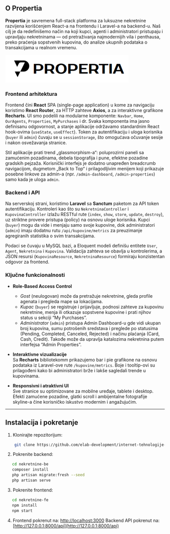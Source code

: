 ## O Propertia

**Propertia** je savremena full-stack platforma za luksuzne nekretnine razvijena korišćenjem React-a na frontendu i Laravel-a na backend-u. Naš cilj je da redefinišemo način na koji kupci, agenti i administratori pristupaju i upravljaju nekretninama — od pretraživanja najmodernijih vila i penthausa, preko praćenja sopstvenih kupovina, do analize ukupnih podataka o transakcijama u realnom vremenu.

![Logo](./images/logo.png)

### Frontend arhitektura

Frontend čini **React** SPA (single-page application) u kome za navigaciju koristimo **React Router**, za HTTP zahteve **Axios**, a za interaktivne grafikone **Recharts**. UI smo podelili na modularne komponente: `Navbar`, `Home`, `OurAgents`, `Properties`, `MyPurchases` i dr. Svaka komponenta ima jasno definisanu odgovornost, a stanje aplikacije održavamo standardnim React hook-ovima (`useState`, `useEffect`). Token za autentifikaciju i uloga korisnika (`buyer` ili `admin`) čuvaju se u `sessionStorage`, što omogućava očuvanje sesije i nakon osvežavanja stranice.

Stil aplikacije prati trend „glassmorphism-a“: poluprozirni paneli sa zamućenim pozadinama, debela tipografija i pune, efektne pozadine gradskih pejzaža. Korisnički interfejs je dodatno unapređen breadcrumb navigacijom, dugmetom „Back to Top“ i prilagodljivim menijem koji prikazuje posebne linkove za admin-a (npr. `/admin-dashboard`, `/admin-properties`) samo kada je uloga `admin`.

### Backend i API

Na serverskoj strani, koristimo **Laravel** sa **Sanctum** paketom za API token autentifikaciju. Kontroleri kao što su `NekretninaController` i `KupovinaController` izlažu RESTful rute (`index`, `show`, `store`, `update`, `destroy`), uz striktne provere pristupa (policy) na osnovu uloge korisnika. Kupci (`buyer`) mogu da vide i menjaju samo svoje kupovine, dok administratori (`admin`) imaju dodatnu rutu `/api/kupovine/metrics` za preuzimanje agregiranih statistika o svim transakcijama.

Podaci se čuvaju u MySQL bazi, a Eloquent modeli definišu entitete `User`, `Agent`, `Nekretnina` i `Kupovina`. Validacija zahteva se obavlja u kontrolerima, a JSON resursi (`KupovinaResource`, `NekretninaResource`) formiraju konzistentan odgovor za frontend.

### Ključne funkcionalnosti

- **Role-Based Access Control**  
  - *Gost* (neulogovan) može da pretražuje nekretnine, gleda profile agenata i pregleda mape sa lokacijama.  
  - *Kupac* (`buyer`) se registruje i prijavljuje, podnosi zahteve za kupovinu nekretnine, menja ili otkazuje sopstvene kupovine i prati njihov status u sekciji “My Purchases”.  
  - *Administrator* (`admin`) pristupa Admin Dashboard-u gde vidi ukupan broj kupovina, sumu potrošenih sredstava i preglede po statusima (Pending, Completed, Canceled, Rejected) i načinu plaćanja (Card, Cash, Credit). Takođe može da upravlja katalozima nekretnina putem interfejsa “Admin Properties”.

- **Interaktivne vizualizacije**  
  Sa **Recharts** bibliotekomm prikazujemo bar i pie grafikone na osnovu podataka iz Laravel-ove rute `/kupovine/metrics`. Boje i tooltip-ovi su prilagođeni kako bi administratori brže i lakše sagledali trende u kupovinama.

- **Responsivni i atraktivni UI**  
  Sve stranice su optimizovane za mobilne uređaje, tablete i desktop. Efekti zamućene pozadine, glatki scroll i ambijentalne fotografije skyline-a čine korisničko iskustvo modernim i angažujućim.

---
Instalacija i pokretanje
---------------------------

1. Klonirajte repozitorijum:
```bash
    git clone https://github.com/elab-development/internet-tehnologije-2024-projekat-kupovina_nekretnina_2022_1047.git
```
2. Pokrenite backend:
```bash
   cd nekretnine-be
   composer install
   php artisan migrate:fresh --seed
   php artisan serve
```
    
3. Pokrenite frontend:
```bash
   cd nekretnine-fe
   npm install
   npm start
```
    
4.  Frontend pokrenut na: [http://localhost:3000](http://localhost:3000) Backend API pokrenut na: [http://127.0.0.1:8000/api](http://127.0.0.1:8000/api)